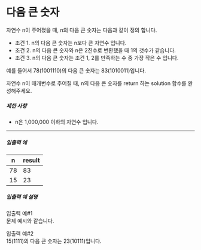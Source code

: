 # 다음 큰 숫자

자연수 n이 주어졌을 때, n의 다음 큰 숫자는 다음과 같이 정의 합니다.
- 조건 1. n의 다음 큰 숫자는 n보다 큰 자연수 입니다.
- 조건 2. n의 다음 큰 숫자와 n은 2진수로 변환했을 때 1의 갯수가 같습니다.
- 조건 3. n의 다음 큰 숫자는 조건 1, 2를 만족하는 수 중 가장 작은 수 입니다.

예를 들어서 78(1001110)의 다음 큰 숫자는 83(1010011)입니다.

자연수 n이 매개변수로 주어질 때, n의 다음 큰 숫자를 return 하는 solution 함수를 완성해주세요.

<h5>제한 사항</h5>

- n은 1,000,000 이하의 자연수 입니다.

<hr>

<h5>입출력 예</h5>
<table class="table">
    <thead>
        <tr>
            <th>n</th>
            <th>result</th>
        </tr>
    </thead>
    <tbody>
        <tr>
            <td>78</td>
            <td>83</td>
        </tr>
        <tr>
            <td>15</td>
            <td>23</td>
        </tr>
    </tbody>
</table>

<h5>입출력 예 설명</h5>

입출력 예#1  
문제 예시와 같습니다.  

입출력 예#2  
15(1111)의 다음 큰 숫자는 23(10111)입니다.